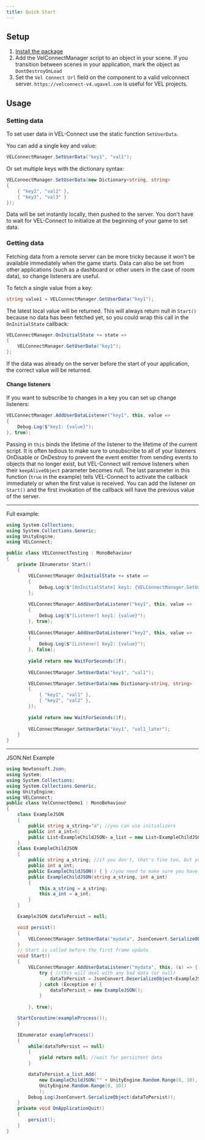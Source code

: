 ```yaml
---
title: Quick Start
---
```



## Setup 

1. [Install the package](/)
2. Add the VelConnectManager script to an object in your scene. If you transition between scenes in your application, mark the object as `DontDestroyOnLoad`
3. Set the `Vel Connect Url` field on the component to a valid velconnect server. `https://velconnect-v4.ugavel.com` is useful for VEL projects.

## Usage

### Setting data

To set user data in VEL-Connect use the static function `SetUserData`.

You can add a single key and value:
```cs
VELConnectManager.SetUserData("key1", "val1");
```

Or set multiple keys with the dictionary syntax:
```cs
VELConnectManager.SetUserData(new Dictionary<string, string>
{
    { "key2", "val2" },
    { "key3", "val3" }
});
```
Data will be set instantly locally, then pushed to the server. You don't have to wait for VEL-Connect to initialize at the beginning of your game to set data.

### Getting data

Fetching data from a remote server can be more tricky because it won't be available immediately when the game starts. Data can also be set from other applications (such as a dashboard or other users in the case of room data), so change listeners are useful.

To fetch a single value from a key:
```cs
string value1 = VELConnectManager.GetUserData("key1");
```
The latest local value will be returned. This will always return null in `Start()` because no data has been fetched yet, so you could wrap this call in the `OnInitialState` callback:
```cs
VELConnectManager.OnInitialState += state =>
{
    VELConnectManager.GetUserData("key1");
};
```
If the data was already on the server before the start of your application, the correct value will be returned.


#### Change listeners

If you want to subscribe to changes in a key you can set up change listeners:
```cs
VELConnectManager.AddUserDataListener("key1", this, value =>
{
    Debug.Log($"key1: {value}");
}, true);
```
Passing in `this` binds the lifetime of the listener to the lifetime of the current script. It is often tedious to make sure to unsubscribe to all of your listeners OnDisable or OnDestroy to prevent the event emitter from sending events to objects that no longer exist, but VEL-Connect will remove listeners when their `keepAliveObject` parameter becomes null. The last parameter in this function (`true` in the example) tells VEL-Connect to activate the callback immediately or when the first value is received. You can add the listener on `Start()` and the first invokation of the callback will have the previous value of the server.



---

Full example:
```cs
using System.Collections;
using System.Collections.Generic;
using UnityEngine;
using VELConnect;

public class VELConnectTesting : MonoBehaviour
{
	private IEnumerator Start()
	{
		VELConnectManager.OnInitialState += state =>
		{
			Debug.Log($"[OnInitialState] key1: {VELConnectManager.GetUserData("key1")}");
		};
		
		VELConnectManager.AddUserDataListener("key1", this, value =>
		{
			Debug.Log($"[Listener] key1: {value}");
		}, true);
		
		VELConnectManager.AddUserDataListener("key2", this, value =>
		{
			Debug.Log($"[Listener] key2: {value}");
		}, false);
		
		yield return new WaitForSeconds(1f);
		
		VELConnectManager.SetUserData("key1", "val1");

		VELConnectManager.SetUserData(new Dictionary<string, string>
		{
			{ "key1", "val1" },
			{ "key2", "val2" },
		});
		
		yield return new WaitForSeconds(1f);
		
		VELConnectManager.SetUserData("key1", "val1_later");
	}
}
```

---

JSON.Net Example

```cs
using Newtonsoft.Json;
using System;
using System.Collections;
using System.Collections.Generic;
using UnityEngine;
using VELConnect;
public class VelConnectDemo1 : MonoBehaviour
{
	class ExampleJSON
	{
		public string a_string="a"; //you can use initializers
		public int a_int=0;
		public List<ExampleChildJSON> a_list = new List<ExampleChildJSON>(); // you can use lists of objects
	}
	class ExampleChildJSON
	{
		public string a_string; //if you don't, that's fine too, but you probably want a constructor then
		public int a_int;
		public ExampleChildJSON() { } //you need to make sure you have a blank constructor for deserialization
		public ExampleChildJSON(string a_string, int a_int) 
		{
			this.a_string = a_string;
			this.a_int = a_int;
		}
	}

	ExampleJSON dataToPersist = null;

	void persist()
	{
		VELConnectManager.SetUserData("mydata", JsonConvert.SerializeObject(dataToPersist));
	}
    // Start is called before the first frame update
    void Start()
    {
		VELConnectManager.AddUserDataListener("mydata", this, (s) => {
			try { //this will deal with any bad data (or null)
				dataToPersist = JsonConvert.DeserializeObject<ExampleJSON>(s); 
			} catch (Exception e) {
				dataToPersist = new ExampleJSON();
			}
            
        }, true);

	StartCoroutine(exampleProcess());
    }

	IEnumerator exampleProcess()
	{
		while(dataToPersist == null)
		{
			yield return null; //wait for persistent data
		}

		dataToPersist.a_list.Add(
			new ExampleChildJSON("" + UnityEngine.Random.Range(0, 10), 
			UnityEngine.Random.Range(0, 10))
			);
		Debug.Log(JsonConvert.SerializeObject(dataToPersist));
	}
	private void OnApplicationQuit()
	{
		persist();
	}
}
```
